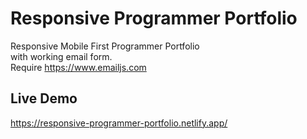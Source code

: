 # Responsive Programmer Portfolio
Responsive Mobile First Programmer Portfolio<br>
with working email form.<br>
Require https://www.emailjs.com

Live Demo
---
https://responsive-programmer-portfolio.netlify.app/